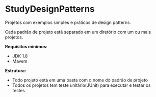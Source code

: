 # StudyDesignPatterns
Projetos com exemplos simples e práticos de design patterns.

Cada padrão de projeto está separado em um diretório com um ou mais projetos. 

<b>Requisitos minimos:</b>
  <ul>
    <li>JDK 1.8</li>
    <li>Mavem</li>
  </ul>
  
<b>Estrutura:</b>
  <ul>
    <li>Todo projeto está em uma pasta com o nome do padrão de projeto</li>
    <li>Todos os projetos tem teste unitário(JUnit) para executar e testar os testes</li>
  </ul>
  

